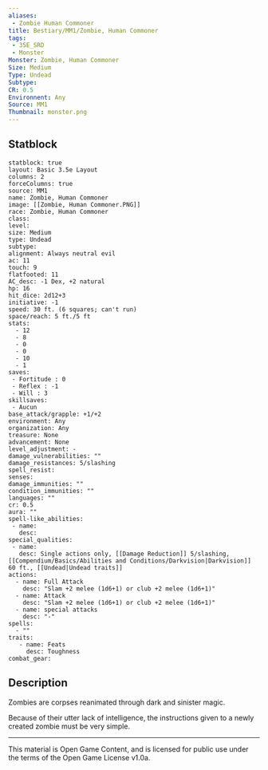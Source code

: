 ```yaml
---
aliases:
 - Zombie Human Commoner
title: Bestiary/MM1/Zombie, Human Commoner
tags: 
 - 35E_SRD
 - Monster
Monster: Zombie, Human Commoner
Size: Medium
Type: Undead
Subtype: 
CR: 0.5
Environnent: Any
Source: MM1
Thumbnail: monster.png
---
```


## Statblock

```statblock
statblock: true
layout: Basic 3.5e Layout
columns: 2
forceColumns: true
source: MM1 
name: Zombie, Human Commoner
image: [[Zombie, Human Commoner.PNG]]
race: Zombie, Human Commoner
class: 
level: 
size: Medium
type: Undead
subtype: 
alignment: Always neutral evil
ac: 11
touch: 9
flatfooted: 11
AC_desc: -1 Dex, +2 natural
hp: 16
hit_dice: 2d12+3
initiative: -1
speed: 30 ft. (6 squares; can't run)
space/reach: 5 ft./5 ft
stats:
  - 12
  - 8
  - 0
  - 0
  - 10
  - 1
saves:
 - Fortitude : 0
 - Reflex : -1
 - Will : 3
skillsaves:
 - Aucun
base_attack/grapple: +1/+2
environment: Any
organization: Any
treasure: None
advancement: None
level_adjustment: -
damage_vulnerabilities: ""
damage_resistances: 5/slashing
spell_resist: 
senses: 
damage_immunities: ""
condition_immunities: ""
languages: ""
cr: 0.5
aura: ""
spell-like_abilities:
 - name: 
   desc: 
special_qualities:
 - name:
   desc: Single actions only, [[Damage Reduction]] 5/slashing, [[Compendium/Basics/Abilities and Conditions/Darkvision|Darkvision]] 60 ft., [[Undead|Undead traits]]
actions:
  - name: Full Attack
    desc: "Slam +2 melee (1d6+1) or club +2 melee (1d6+1)"
  - name: Attack
    desc: "Slam +2 melee (1d6+1) or club +2 melee (1d6+1)"
  - name: special attacks
    desc: "-"
spells:
  - ""
traits:
   - name: Feats
     desc: Toughness
combat_gear:  
```

## Description



Zombies are corpses reanimated through dark and sinister magic.

Because of their utter lack of intelligence, the instructions given to a newly created zombie must be very simple.

---

This material is Open Game Content, and is licensed for public use under the terms of the Open Game License v1.0a.
